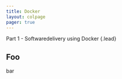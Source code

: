 ```yaml
---
title: Docker
layout: colpage
pager: true
---
```

Part 1 - Softwaredelivery using Docker
{.lead}

<div class="row" markdown="1">
<div class="col-md-6">

<h2>Foo</h2>

bar

</div>
</div>
